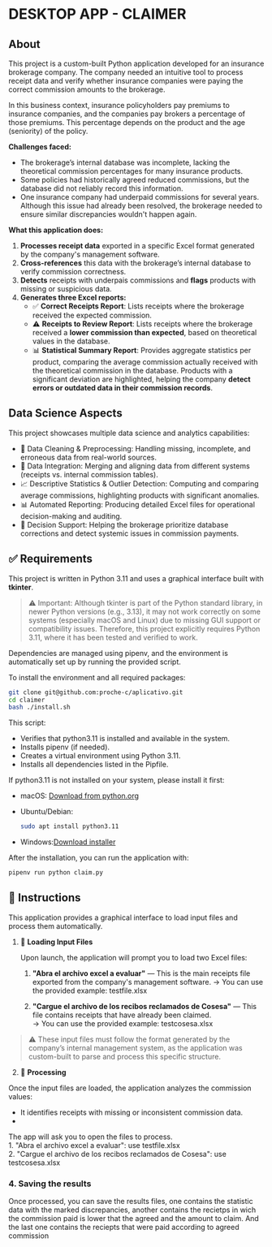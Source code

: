 # DESKTOP APP - CLAIMER

## About

This project is a custom-built Python application developed for an insurance brokerage company. The company needed an intuitive tool to process receipt data and verify whether insurance companies were paying the correct commission amounts to the brokerage.

In this business context, insurance policyholders pay premiums to insurance companies, and the companies pay brokers a percentage of those premiums. This percentage depends on the product and the age (seniority) of the policy. 

**Challenges faced:**  
- The brokerage’s internal database was incomplete, lacking the theoretical commission percentages for many insurance products.
- Some policies had historically agreed reduced commissions, but the database did not reliably record this information.
- One insurance company had underpaid commissions for several years. Although this issue had already been resolved, the brokerage needed to ensure similar discrepancies wouldn't happen again.

**What this application does:**  
1. **Processes receipt data** exported in a specific Excel format generated by the company's management software.  
2. **Cross-references** this data with the brokerage’s internal database to verify commission correctness.  
3. **Detects** receipts with underpais commissions and **flags** products with missing or suspicious data.  
4. **Generates three Excel reports:**
   - ✅ **Correct Receipts Report**: Lists receipts where the brokerage received the expected commission.  
   - ⚠️ **Receipts to Review Report**: Lists receipts where the brokerage received a **lower commission than expected**, based on theoretical values in the database.
   - 📊 **Statistical Summary Report**: Provides aggregate statistics per product, comparing the average commission actually received with the theoretical commission in the database. Products with a significant deviation are highlighted, helping the company **detect errors or outdated data in their commission records**.

## Data Science Aspects  

This project showcases multiple data science and analytics capabilities:  
- 🧹 Data Cleaning & Preprocessing: Handling missing, incomplete, and erroneous data from real-world sources.
- 🔀 Data Integration: Merging and aligning data from different systems (receipts vs. internal commission tables).
- 📈 Descriptive Statistics & Outlier Detection: Computing and comparing average commissions, highlighting products with significant anomalies.
- 📊 Automated Reporting: Producing detailed Excel files for operational decision-making and auditing.
- 🧠 Decision Support: Helping the brokerage prioritize database corrections and detect systemic issues in commission payments.  

## ✅ Requirements 

This project is written in Python 3.11 and uses a graphical interface built with **tkinter**.  

> ⚠️ Important: Although tkinter is part of the Python standard library, in newer Python versions (e.g., 3.13), it may not work correctly on some systems (especially macOS and Linux) due to missing GUI support or compatibility issues. Therefore, this project explicitly requires Python 3.11, where it has been tested and verified to work.

Dependencies are managed using pipenv, and the environment is automatically set up by running the provided script.

To install the environment and all required packages: 

```bash
git clone git@github.com:proche-c/aplicativo.git
cd claimer
bash ./install.sh
```

This script:

- Verifies that python3.11 is installed and available in the system.
- Installs pipenv (if needed).
- Creates a virtual environment using Python 3.11.
- Installs all dependencies listed in the Pipfile.

If python3.11 is not installed on your system, please install it first:
- macOS: [Download from python.org](https://www.python.org/downloads/mac-osx/)
- Ubuntu/Debian:

  ```bash
  sudo apt install python3.11
  ```
- Windows:[Download installer](https://www.python.org/downloads/windows/)

After the installation, you can run the application with:  

```bash
pipenv run python claim.py
``` 

## 📝 Instructions  

This application provides a graphical interface to load input files and process them automatically.  

1. 📂 **Loading Input Files**

	Upon launch, the application will prompt you to load two Excel files:

   	1. **"Abra el archivo excel a evaluar"** — This is the main receipts file exported from the company's management software.
      	→ You can use the provided example: testfile.xlsx  

  	2. **"Cargue el archivo de los recibos reclamados de Cosesa"** — This file contains receipts that have already been claimed.  
	→ You can use the provided example: testcosesa.xlsx

> ⚠️ These input files must follow the format generated by the company’s internal management system, as the application was custom-built to parse and process this specific structure.

2. 🧮 **Processing**

Once the input files are loaded, the application analyzes the commission values:  

- It identifies receipts with missing or inconsistent commission data.
- 
   
      

The app will ask you to open the files to process. <br>
	1. "Abra el archivo excel a evaluar": use testfile.xlsx <br>
 	2. "Cargue el archivo de los recibos reclamados de Cosesa": use testcosesa.xlsx
### 4. Saving the results
Once processed, you can save the results files, one contains the statistic data with the marked discrepancies, another contains the recietps in wich the commission paid is lower that the agreed and the amount to claim. And the last one contains the reciepts that were paid according to agreed commission


